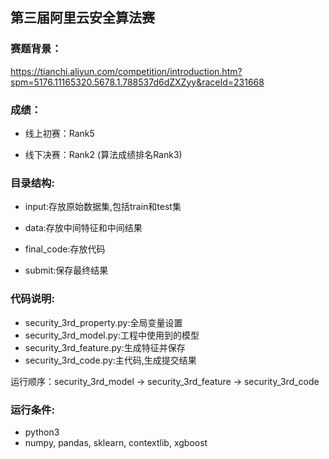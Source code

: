 ## 第三届阿里云安全算法赛

### 赛题背景：
https://tianchi.aliyun.com/competition/introduction.htm?spm=5176.11165320.5678.1.788537d6dZXZyy&raceId=231668


### 成绩：

- 线上初赛：Rank5


- 线下决赛：Rank2 (算法成绩排名Rank3)


### 目录结构:

- input:存放原始数据集,包括train和test集

- data:存放中间特征和中间结果

- final_code:存放代码

- submit:保存最终结果


### 代码说明:
- security_3rd_property.py:全局变量设置
- security_3rd_model.py:工程中使用到的模型
- security_3rd_feature.py:生成特征并保存
- security_3rd_code.py:主代码,生成提交结果

运行顺序：security_3rd_model -> security_3rd_feature -> security_3rd_code


### 运行条件:
- python3
- numpy, pandas, sklearn, contextlib, xgboost





